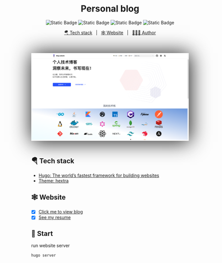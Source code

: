 <!DOCTYPE html>

<html>
<head>
</head>
<body>
    <h1 align="center">Personal blog</h1>
    <p align="center">
        <img alt="Static Badge" src="https://img.shields.io/badge/hugo-v0.127.0-blue?logo=hugo">
        <img alt="Static Badge" src="https://img.shields.io/badge/build-passing-green?logo=github">
        <img alt="Static Badge" src="https://img.shields.io/badge/release-v1.0.0-blue?logo=adguard">
        <img alt="Static Badge" src="https://img.shields.io/badge/mathematics-support-orange?logo=libreofficemath">
    </p>
    <p align="center">
        <a href="#Tech stack">🪂 Tech stack</a> &#xa0; | &#xa0;
        <a href="#Website">🕸️ Website</a> &#xa0; | &#xa0;
        <a href="https://github.com/wylu1037" target="_blank">🧑🏽‍💻 Author</a>
    </p>
    <br>
    <p align="center" style="margin-top:20px; margin-bottom:50px;box-shadow:3px 2px 60px 2px;"><img src="./assets/images/index.png" alt="" style="overflow:hidden" /></p>

</body>
</html>

## 🪂 Tech stack

- [Hugo: The world’s fastest framework for building websites](https://gohugo.io/)
- [Theme: hextra](https://imfing.github.io/hextra/)

## 🕸️ Website

- [x] [Click me to view blog](https://wylu1037.github.io/)
- [x] [See my resume](https://wylu1037.github.io/about/)

## 🚀 Start

run website server

```shell
hugo server
```
